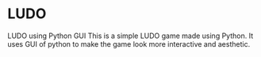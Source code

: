 # LUDO
LUDO using Python GUI
This is a simple LUDO game made using Python. It uses GUI of python to make the game look more interactive and aesthetic.

